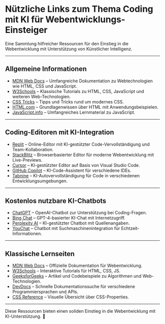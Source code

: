 # **Nützliche Links zum Thema Coding mit KI für Webentwicklungs-Einsteiger**

Eine Sammlung hilfreicher Ressourcen für den Einstieg in die Webentwicklung mit Unterstützung von Künstlicher Intelligenz.

---

## **Allgemeine Informationen**

- [MDN Web Docs](https://developer.mozilla.org) – Umfangreiche Dokumentation zu Webtechnologien wie HTML, CSS und JavaScript.
- [W3Schools](https://www.w3schools.com) – Klassische Tutorials zu HTML, CSS, JavaScript und weiteren Web-Technologien.
- [CSS Tricks](https://css-tricks.com/) – Tipps und Tricks rund um modernes CSS.
- [HTML.com](https://html.com/) – Grundlagenwissen über HTML mit Anwendungsbeispielen.
- [JavaScript.info](https://javascript.info/) – Umfangreiches Lernmaterial zu JavaScript.

---

## **Coding-Editoren mit KI-Integration**

- [Replit](https://replit.com) – Online-Editor mit KI-gestützter Code-Vervollständigung und Team-Kollaboration.
- [StackBlitz](https://stackblitz.com) – Browserbasierter Editor für moderne Webentwicklung mit Live-Previews.
- [Cursor](https://www.cursor.so/) – KI-gestützter Editor auf Basis von Visual Studio Code.
- [GitHub Copilot](https://github.com/features/copilot) – KI-Code-Assistent für verschiedene IDEs.
- [Tabnine](https://www.tabnine.com/) – KI-Autovervollständigung für Code in verschiedenen Entwicklungsumgebungen.

---

## **Kostenlos nutzbare KI-Chatbots**

- [ChatGPT](https://chat.openai.com) – OpenAI-Chatbot zur Unterstützung bei Coding-Fragen.
- [Bing Chat](https://www.bing.com/chat) – GPT-4-basierter KI-Chat mit Internetzugriff.
- [Perplexity AI](https://www.perplexity.ai/) – KI-gestützter Chatbot mit Quellenangaben.
- [YouChat](https://you.com/chat) – Chatbot mit Suchmaschinenintegration für Echtzeit-Informationen.

---

## **Klassische Lernseiten**

- [MDN Web Docs](https://developer.mozilla.org) – Offizielle Dokumentation für Webentwicklung.
- [W3Schools](https://www.w3schools.com) – Interaktive Tutorials für HTML, CSS, JS.
- [GeeksforGeeks](https://www.geeksforgeeks.org/) – Artikel und Codebeispiele zu Algorithmen und Web-Technologien.
- [DevDocs](https://devdocs.io/) – Schnelle Dokumentationssuche für verschiedene Programmiersprachen und APIs.
- [CSS Reference](https://cssreference.io/) – Visuelle Übersicht über CSS-Properties.

---

Diese Ressourcen bieten einen soliden Einstieg in die Webentwicklung mit KI-Unterstützung. 🚀
